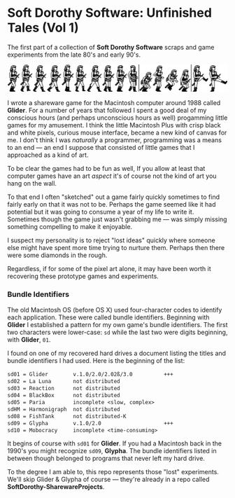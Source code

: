 # Soft Dorothy Software: Unfinished Tales (Vol 1)
The first part of a collection of **Soft Dorothy Software** scraps and game experiments from the late 80's and early 90's.

<p align="center">
<img width="758" src="https://github.com/EngineersNeedArt/SoftDorothy-UnfinishedTales-Vol1/blob/a029650482fbce2bae865d300b06d17700875e38/Images/Ridaava-walk.png">
</p>

I wrote a shareware game for the Macintosh computer around 1988 called **Glider**. For a number of years that followed I spent a good deal of my conscious hours (and perhaps unconscious hours as well) progamming little games for my amusement. I think the little Macintosh Plus with crisp black and white pixels, curious mouse interface, became a new kind of canvas for me. I don't think I was *naturally* a programmer, programming was a means to an end — an end I suppose that consisted of little games that I approached as a kind of art.

To be clear the games had to be fun as well, If you allow at least that computer games have an art *aspect* it's of course not the kind of art you hang on the wall.

To that end I often "sketched" out a game fairly quickly sometimes to find fairly early on that it was not to be. Perhaps the game seemed like it had potential but it was going to consume a year of my life to write it. Sometimes though the game just wasn't grabbing me — was simply missing something compelling to make it enjoyable.

I suspect my personality is to reject "lost ideas" quickly where someone else might have spent more time trying to nurture them. Perhaps then there were some diamonds in the rough.

Regardless, if for some of the pixel art alone, it may have been worth it recovering these prototype games and experiments.

### Bundle Identifiers

The old Macintosh OS (before OS X) used four-character codes to identify each application. These were called bundle identifiers. Beginning with **Glider** I established a pattern for my own game's bundle identifiers. The first two characters were lower-case: `sd` while the last two were digits beginning, with **Glider**, `01`.

I found on one of my recovered hard drives a document listing the titles and bundle identifiers I had used. Here is the beginning of the list:

```
sd01 = Glider        v.1.0/2.0/2.02ß/3.0          +++
sd02 = La Luna       not distributed
sd03 = Reaction      not distributed
sd04 = BlackBox      not distributed
sd05 = Paria         incomplete <slow, complex>
sdHM = Harmonigraph  not distributed
sd08 = FishTank      not distributed-K
sd09 = Glypha        v.1.0/2.0                    +++
sd10 = Mobocracy     incomplete <time-consuming>
```

It begins of course with `sd01` for **Glider**. If you had a Macintosh back in the 1990's you might recognize `sd09`, **Glypha**. The bundle identifiers listed in between though belonged to programs that never left my hard drive.

To the degree I am able to, this repo represents those "lost" experiments. We'll skip Glider & Glypha of course — they're already in a repo called **SoftDorothy-SharewareProjects**.
